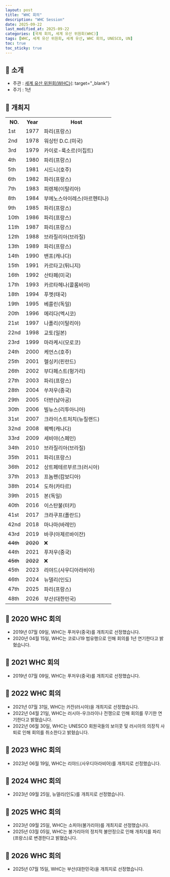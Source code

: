 ```yaml
---
layout: post
title: "WHC 회의"
description: "WHC Session"
date: 2025-09-22
last_modified_at: 2025-09-22
categories: [국제 회의, 세계 유산 위원회(WHC)]
tags: [WHC, 세계 유산 위원회, 세계 유산, WHC 회의, UNESCO, UN]
toc: true
toc_sticky: true
---
```

## 📜 소개
* 주관 : [세계 유산 위원회(WHC)](https://whc.unesco.org/){: target="_blank"}
* 주기 : 1년

## 📜 개최지

<html>

<head>
    <meta charset="UTF-8">
</head>

<body>
    <table>
        <tr class="header-row">
            <th class="col-no">NO.</th>
            <th class="col-year">Year</th>
            <th class="col-host">Host</th>
        </tr>
        <tr>
            <td>1st</td>
            <td>1977</td>
            <td>파리(프랑스)</td>
        </tr>
        <tr>
            <td>2nd</td>
            <td>1978</td>
            <td>워싱턴 D.C.(미국)</td>
        </tr>
        <tr>
            <td>3rd</td>
            <td>1979</td>
            <td>카이로-룩소르(이집트)</td>
        </tr>
        <tr>
            <td>4th</td>
            <td>1980</td>
            <td>파리(프랑스)</td>
        </tr>
        <tr>
            <td>5th</td>
            <td>1981</td>
            <td>시드니(호주)</td>
        </tr>
        <tr>
            <td>6th</td>
            <td>1982</td>
            <td>파리(프랑스)</td>
        </tr>
        <tr>
            <td>7th</td>
            <td>1983</td>
            <td>피렌체(이탈리아)</td>
        </tr>
        <tr>
            <td>8th</td>
            <td>1984</td>
            <td>부에노스아이레스(아르헨티나)</td>
        </tr>
        <tr>
            <td>9th</td>
            <td>1985</td>
            <td>파리(프랑스)</td>
        </tr>
        <tr>
            <td>10th</td>
            <td>1986</td>
            <td>파리(프랑스)</td>
        </tr>
        <tr>
            <td>11th</td>
            <td>1987</td>
            <td>파리(프랑스)</td>
        </tr>
        <tr>
            <td>12th</td>
            <td>1988</td>
            <td>브라질리아(브라질)</td>
        </tr>
        <tr>
            <td>13th</td>
            <td>1989</td>
            <td>파리(프랑스)</td>
        </tr>
        <tr>
            <td>14th</td>
            <td>1990</td>
            <td>밴프(캐나다)</td>
        </tr>
        <tr>
            <td>15th</td>
            <td>1991</td>
            <td>카르타고(튀니지)</td>
        </tr>
        <tr>
            <td>16th</td>
            <td>1992</td>
            <td>산타페(미국)</td>
        </tr>
        <tr>
            <td>17th</td>
            <td>1993</td>
            <td>카르타헤나(콜롬비아)</td>
        </tr>
        <tr>
            <td>18th</td>
            <td>1994</td>
            <td>푸껫(태국)</td>
        </tr>
        <tr>
            <td>19th</td>
            <td>1995</td>
            <td>베를린(독일)</td>
        </tr>
        <tr>
            <td>20th</td>
            <td>1996</td>
            <td>메리다(멕시코)</td>
        </tr>
        <tr>
            <td>21st</td>
            <td>1997</td>
            <td>나폴리(이탈리아)</td>
        </tr>
        <tr>
            <td>22nd</td>
            <td>1998</td>
            <td>교토(일본)</td>
        </tr>
        <tr>
            <td>23rd</td>
            <td>1999</td>
            <td>마라케시(모로코)</td>
        </tr>
        <tr>
            <td>24th</td>
            <td>2000</td>
            <td>케언스(호주)</td>
        </tr>
        <tr>
            <td>25th</td>
            <td>2001</td>
            <td>헬싱키(핀란드)</td>
        </tr>
        <tr>
            <td>26th</td>
            <td>2002</td>
            <td>부다페스트(헝가리)</td>
        </tr>
        <tr>
            <td>27th</td>
            <td>2003</td>
            <td>파리(프랑스)</td>
        </tr>
        <tr>
            <td>28th</td>
            <td>2004</td>
            <td>쑤저우(중국)</td>
        </tr>
        <tr>
            <td>29th</td>
            <td>2005</td>
            <td>더반(남아공)</td>
        </tr>
        <tr>
            <td>30th</td>
            <td>2006</td>
            <td>빌뉴스(리투아니아)</td>
        </tr>
        <tr>
            <td>31st</td>
            <td>2007</td>
            <td>크라이스트처치(뉴질랜드)</td>
        </tr>
        <tr>
            <td>32nd</td>
            <td>2008</td>
            <td>퀘벡(캐나다)</td>
        </tr>
        <tr>
            <td>33rd</td>
            <td>2009</td>
            <td>세비야(스페인)</td>
        </tr>
        <tr>
            <td>34th</td>
            <td>2010</td>
            <td>브라질리아(브라질)</td>
        </tr>
        <tr>
            <td>35th</td>
            <td>2011</td>
            <td>파리(프랑스)</td>
        </tr>
        <tr>
            <td>36th</td>
            <td>2012</td>
            <td>상트페테르부르크(러시아)</td>
        </tr>
        <tr>
            <td>37th</td>
            <td>2013</td>
            <td>프놈펜(캄보디아)</td>
        </tr>
        <tr>
            <td>38th</td>
            <td>2014</td>
            <td>도하(카타르)</td>
        </tr>
        <tr>
            <td>39th</td>
            <td>2015</td>
            <td>본(독일)</td>
        </tr>
        <tr>
            <td>40th</td>
            <td>2016</td>
            <td>이스탄불(터키)</td>
        </tr>
        <tr>
            <td>41st</td>
            <td>2017</td>
            <td>크라쿠프(폴란드)</td>
        </tr>
        <tr>
            <td>42nd</td>
            <td>2018</td>
            <td>마나마(바레인)</td>
        </tr>
        <tr>
            <td>43rd</td>
            <td>2019</td>
            <td>바쿠(아제르바이잔)</td>
        </tr>
        <tr>
            <td><del>44th</del></td>
            <td><del>2020</del></td>
            <td>❌</td>
        </tr>
        <tr>
            <td>44th</td>
            <td>2021</td>
            <td>푸저우(중국)</td>
        </tr>
        <tr>
            <td><del>45th</del></td>
            <td><del>2022</del></td>
            <td>❌</td>
        </tr>
        <tr>
            <td>45th</td>
            <td>2023</td>
            <td>리야드(사우디아라비아)</td>
        </tr>
        <tr>
            <td>46th</td>
            <td>2024</td>
            <td>뉴델리(인도)</td>
        </tr>
        <tr>
            <td>47th</td>
            <td>2025</td>
            <td>파리(프랑스)</td>
        </tr>
        <tr class="korea-host-bg">
            <td><span class="korea-host">48th</span></td>
            <td><span class="korea-host">2026</span></td>
            <td><span class="korea-host">부산(대한민국)</span></td>
        </tr>
    </table>
</body>

</html>

## 📜 2020 WHC 회의
* 2019년 07월 09일, WHC는 푸저우(중국)를 개최지로 선정했습니다.
* 2020년 04월 15일, WHC는 코로나19 범유행으로 인해 회의를 1년 연기한다고 밝혔습니다.

## 📜 2021 WHC 회의
* 2019년 07월 09일, WHC는 <span class="foreign-host">푸저우(중국)</span>를 개최지로 선정했습니다.

## 📜 2022 WHC 회의
* 2021년 07월 31일, WHC는 카잔(러시아)을 개최지로 선정했습니다.
* 2022년 04월 21일, WHC는 러시아-우크라이나 전쟁으로 인해 회의를 무기한 연기한다고 밝혔습니다.
* 2022년 06월 30일, WHC는 UNESCO 회원국들의 보이콧 및 러시아의 의장직 사퇴로 인해 회의를 취소한다고 밝혔습니다.

## 📜 2023 WHC 회의
* 2023년 06월 19일, WHC는 <span class="foreign-host">리야드(사우디아라비아)</span>를 개최지로 선정했습니다.

## 📜 2024 WHC 회의
* 2023년 09월 25일, <span class="foreign-host">뉴델리(인도)</span>를 개최지로 선정했습니다.

## 📜 2025 WHC 회의
* 2023년 09월 25일, WHC는 소피아(불가리아)를 개최지로 선정했습니다.
* 2025년 03월 05일, WHC는 불가리아의 정치적 불안정으로 인해 개최지를 <span class="foreign-host">파리(프랑스)</span>로 변경한다고 밝혔습니다.

## 📜 2026 WHC 회의
* 2025년 07월 15일, WHC는 <span class="korea-host">부산(대한민국)</span>을 개최지로 선정했습니다.
